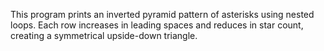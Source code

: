 This program prints an inverted pyramid pattern of asterisks using nested loops. Each row increases in leading spaces and reduces in star count, creating a symmetrical upside-down triangle.

